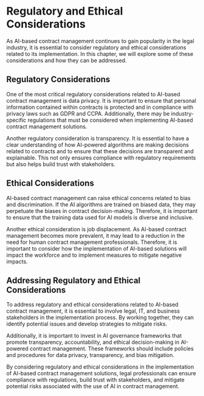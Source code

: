 Regulatory and Ethical Considerations
==============================================================================================

As AI-based contract management continues to gain popularity in the legal industry, it is essential to consider regulatory and ethical considerations related to its implementation. In this chapter, we will explore some of these considerations and how they can be addressed.

Regulatory Considerations
-------------------------

One of the most critical regulatory considerations related to AI-based contract management is data privacy. It is important to ensure that personal information contained within contracts is protected and in compliance with privacy laws such as GDPR and CCPA. Additionally, there may be industry-specific regulations that must be considered when implementing AI-based contract management solutions.

Another regulatory consideration is transparency. It is essential to have a clear understanding of how AI-powered algorithms are making decisions related to contracts and to ensure that these decisions are transparent and explainable. This not only ensures compliance with regulatory requirements but also helps build trust with stakeholders.

Ethical Considerations
----------------------

AI-based contract management can raise ethical concerns related to bias and discrimination. If the AI algorithms are trained on biased data, they may perpetuate the biases in contract decision-making. Therefore, it is important to ensure that the training data used for AI models is diverse and inclusive.

Another ethical consideration is job displacement. As AI-based contract management becomes more prevalent, it may lead to a reduction in the need for human contract management professionals. Therefore, it is important to consider how the implementation of AI-based solutions will impact the workforce and to implement measures to mitigate negative impacts.

Addressing Regulatory and Ethical Considerations
------------------------------------------------

To address regulatory and ethical considerations related to AI-based contract management, it is essential to involve legal, IT, and business stakeholders in the implementation process. By working together, they can identify potential issues and develop strategies to mitigate risks.

Additionally, it is important to invest in AI governance frameworks that promote transparency, accountability, and ethical decision-making in AI-powered contract management. These frameworks should include policies and procedures for data privacy, transparency, and bias mitigation.

By considering regulatory and ethical considerations in the implementation of AI-based contract management solutions, legal professionals can ensure compliance with regulations, build trust with stakeholders, and mitigate potential risks associated with the use of AI in contract management.
